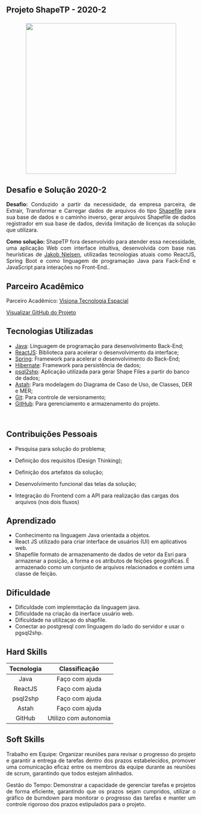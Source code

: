 ## Projeto ShapeTP - 2020-2	

<div align=center>
 <h3></h3>
  <img src="https://github.com/drosan19/Portfolio/assets/130381620/91032694-2c21-43ea-97d9-c621e613540b" width=400 alt="" />
</div>

## Desafio e Solução 2020-2
<div align="justify">

<b> Desafio:</b> Conduzido a partir da necessidade, da empresa parceira, de Extrair, Transformar e Carregar dados de arquivos do tipo [Shapefile](https://pt.wikipedia.org/wiki/Shapefile) para sua base de dados e o caminho inverso, gerar arquivos Shapefile de dados registrador em sua base de dados, devida limitação de licenças da solução que utilizara.

<b> Como solução: </b> ​ShapeTP fora desenvolvido para atender essa necessidade, uma aplicação Web com interface intuitiva, desenvolvida com base nas heurísticas de [Jakob Nielsen](https://www.nngroup.com/people/jakob-nielsen/), utilizadas tecnologias atuais como ReactJS, Spring Boot e como linguagem de programação Java para Fack-End e JavaScript para interações no Front-End..

</div>


## Parceiro Acadêmico
Parceiro Acadêmico: [Visiona Tecnologia Espacial](https://visionaespacial.com.br/)

[Visualizar GitHub do Projeto](https://github.com/WeDias/ShapeTP)

## Tecnologias Utilizadas
- [Java](https://www.java.com/pt-BR/): Linguagem de programação para desenvolvimento Back-End;	
- [ReactJS](https://reactjs.org/): Biblioteca para acelerar o desenvolvimento da interface;	
- [Spring](https://spring.io/): Framework para acelerar o desenvolvimento do Back-End;	
- [Hibernate](https://hibernate.org/): Framework para persistência de dados;
- [psql2shp](https://postgis.net/): Aplicação utilizada para gerar Shape Files a partir do banco de dados;	
- [Astah](https://astah.net/): Para modelagem do Diagrama de Caso de Uso, de Classes, DER e MER;	
- [Git](https://git-scm.com/): Para controle de versionamento;	
- [GitHub](https://github.com/): Para gerenciamento e armazenamento do projeto.	

<br> 

## Contribuições Pessoais

- Pesquisa para solução do problema;

- Definição dos requisitos (Design Thinking);
  
- Definição dos artefatos da solução;

- Desenvolvimento funcional das telas da solução;

- Integração do Frontend com a API para realização das cargas dos arquivos (nos dois fluxos)

## Aprendizado
- Conhecimento na linguagem Java orientada a objetos.
- React JS utilizado para criar interface de usuários (UI) em aplicativos web.
- Shapefile formato de armazenamento de dados de vetor da Esri para armazenar a posição, a forma e os atributos de feições geográficas. É armazenado como um conjunto de arquivos relacionados e contém uma classe de feição.


## Dificuldade
- Dificuldade com implemntação da linguagem java.
- Dificuldade na criação da inerface usuário web.
- Dificuldade na utilizaçao do shapfile.
- Conectar ao postgresql com linguagem do lado do servidor e usar o pgsql2shp.


## Hard Skills

|      Tecnologia      |   Classificação   |
| :------------------: | :---------------: |
|         Java         |  Faço com ajuda   |
|       ReactJS        |  Faço com ajuda   |
|       psql2shp       |  Faço com ajuda   |
|        Astah         |  Faço com ajuda   |
|        GitHub        | Utilizo com autonomia |

## Soft Skills
<div align="justify">

Trabalho em Equipe: Organizar reuniões para revisar o progresso do projeto e garantir a entrega de tarefas dentro dos prazos estabelecidos, promover uma comunicação eficaz entre os membros da equipe durante as reuniões de scrum, garantindo que todos estejam alinhados.

Gestão do Tempo: Demonstrar a capacidade de gerenciar tarefas e projetos de forma eficiente, garantindo que os prazos sejam cumpridos, utilizar o gráfico de burndown para monitorar o progresso das tarefas e manter um controle rigoroso dos prazos estipulados para o projeto.


</div>

